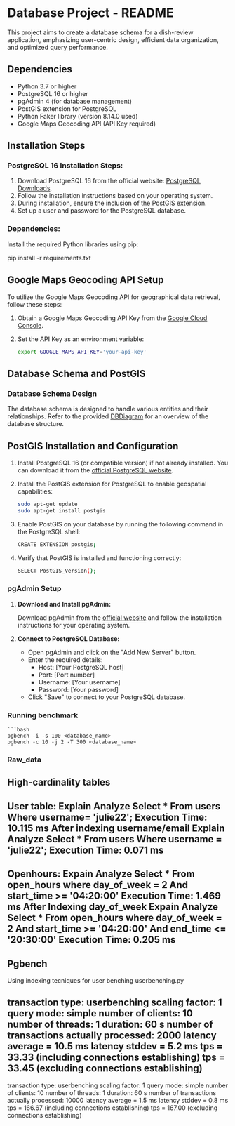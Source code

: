 # Database Project - README

This project aims to create a database schema for a dish-review application, emphasizing user-centric design, efficient data organization, and optimized query performance.

## Dependencies

- Python 3.7 or higher
- PostgreSQL 16 or higher
- pgAdmin 4 (for database management)
- PostGIS extension for PostgreSQL
- Python Faker library (version 8.14.0 used)
- Google Maps Geocoding API (API Key required)

## Installation Steps

### PostgreSQL 16 Installation Steps:

1. Download PostgreSQL 16 from the official website: [PostgreSQL Downloads](https://www.postgresql.org/download/).
2. Follow the installation instructions based on your operating system.
3. During installation, ensure the inclusion of the PostGIS extension.
4. Set up a user and password for the PostgreSQL database.

### Dependencies:


Install the required Python libraries using pip:


pip install -r requirements.txt

## Google Maps Geocoding API Setup

To utilize the Google Maps Geocoding API for geographical data retrieval, follow these steps:

1. Obtain a Google Maps Geocoding API Key from the [Google Cloud Console](https://console.cloud.google.com/).

2. Set the API Key as an environment variable:

   ```bash
   export GOOGLE_MAPS_API_KEY='your-api-key'
## Database Schema and PostGIS

### Database Schema Design

The database schema is designed to handle various entities and their relationships. Refer to the provided [DBDiagram](link-to-your-db-diagram) for an overview of the database structure.

## PostGIS Installation and Configuration

1. Install PostgreSQL 16 (or compatible version) if not already installed. You can download it from the [official PostgreSQL website](https://www.postgresql.org/download/).

2. Install the PostGIS extension for PostgreSQL to enable geospatial capabilities:

   ```bash
   sudo apt-get update
   sudo apt-get install postgis
3. Enable PostGIS on your database by running the following command in the PostgreSQL shell:

	```bash
	CREATE EXTENSION postgis;

4. Verify that PostGIS is installed and functioning correctly:
	```bash
	SELECT PostGIS_Version();

### pgAdmin Setup

1. **Download and Install pgAdmin:**

   Download pgAdmin from the [official website](https://www.pgadmin.org/download/) and follow the installation instructions for your operating system.

2. **Connect to PostgreSQL Database:**

   - Open pgAdmin and click on the "Add New Server" button.
   - Enter the required details:
     - Host: [Your PostgreSQL host]
     - Port: [Port number]
     - Username: [Your username]
     - Password: [Your password]
   - Click "Save" to connect to your PostgreSQL database.
### Running benchmark
	```bash
	pgbench -i -s 100 <database_name>
	pgbench -c 10 -j 2 -T 300 <database_name>

### Raw_data

## High-cardinality tables

User table: 
Explain Analyze Select * From users Where username= 'julie22';
Execution Time: 10.115 ms
After indexing username/email 
Explain Analyze Select * From users Where username = 'julie22'; 
Execution Time: 0.071 ms
-----
Openhours: 
Expain Analyze Select * From open_hours where day_of_week = 2
	And start_time >= '04:20:00'
Execution Time: 1.469 ms
After Indexing day_of_week
Expain Analyze Select * From open_hours where day_of_week = 2
	And start_time >= '04:20:00'
	And end_time <= '20:30:00'
Execution Time: 0.205 ms
------
## Pgbench
Using indexing tecniques for user benching 
userbenching.py

transaction type: userbenching
scaling factor: 1
query mode: simple
number of clients: 10
number of threads: 1
duration: 60 s
number of transactions actually processed: 2000
latency average = 10.5 ms
latency stddev = 5.2 ms
tps = 33.33 (including connections establishing)
tps = 33.45 (excluding connections establishing)
-----
transaction type: userbenching
scaling factor: 1
query mode: simple
number of clients: 10
number of threads: 1
duration: 60 s
number of transactions actually processed: 10000
latency average = 1.5 ms
latency stddev = 0.8 ms
tps = 166.67 (including connections establishing)
tps = 167.00 (excluding connections establishing)


